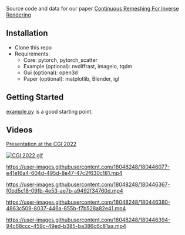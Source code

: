Source code and data for our paper [Continuous Remeshing For Inverse Rendering](https://onlinelibrary.wiley.com/doi/10.1002/cav.2101)

## Installation
- Clone this repo
- Requirements:
  - Core: pytorch, pytorch_scatter
  - Example (optional): nvdiffrast, imageio, tqdm
  - Gui (optional): open3d
  - Paper (optional): matplotlib, Blender, igl
  
## Getting Started
[example.py](example.py) is a good starting point. 

## Videos
[Presentation at the CGI 2022](https://www.youtube.com/watch?v=-8GSxJ-iv7E)

[![CGI 2022 gif](https://user-images.githubusercontent.com/18048248/191042162-1da4578a-5684-4249-a886-bbabff595140.gif)](https://www.youtube.com/watch?v=-8GSxJ-iv7E)

https://user-images.githubusercontent.com/18048248/180446077-e41e16a4-604d-495d-8e47-47c2f630c181.mp4

https://user-images.githubusercontent.com/18048248/180446367-f0bd5c18-09fb-4e53-ae7b-a9492f34760d.mp4

https://user-images.githubusercontent.com/18048248/180446380-4863c509-8037-446a-855b-f7b528a82e41.mp4

https://user-images.githubusercontent.com/18048248/180446394-94c68ccc-459c-49ed-b385-ba386c6c81aa.mp4

